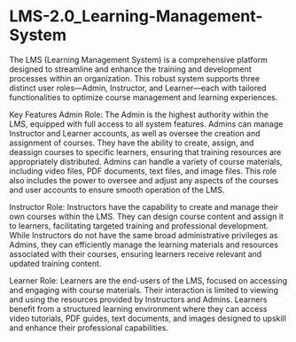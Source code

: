 # LMS-2.0_Learning-Management-System
The LMS (Learning Management System) is a comprehensive platform designed to streamline and enhance the training and development processes within an organization. This robust system supports three distinct user roles—Admin, Instructor, and Learner—each with tailored functionalities to optimize course management and learning experiences.

Key Features
Admin Role: The Admin is the highest authority within the LMS, equipped with full access to all system features. Admins can manage Instructor and Learner accounts, as well as oversee the creation and assignment of courses. They have the ability to create, assign, and deassign courses to specific learners, ensuring that training resources are appropriately distributed. Admins can handle a variety of course materials, including video files, PDF documents, text files, and image files. This role also includes the power to oversee and adjust any aspects of the courses and user accounts to ensure smooth operation of the LMS.

Instructor Role: Instructors have the capability to create and manage their own courses within the LMS. They can design course content and assign it to learners, facilitating targeted training and professional development. While Instructors do not have the same broad administrative privileges as Admins, they can efficiently manage the learning materials and resources associated with their courses, ensuring learners receive relevant and updated training content.

Learner Role: Learners are the end-users of the LMS, focused on accessing and engaging with course materials. Their interaction is limited to viewing and using the resources provided by Instructors and Admins. Learners benefit from a structured learning environment where they can access video tutorials, PDF guides, text documents, and images designed to upskill and enhance their professional capabilities.
